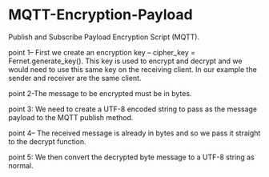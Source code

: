 # MQTT-Encryption-Payload
Publish and Subscribe Payload Encryption Script (MQTT).

point 1– First we create an encryption key  – cipher_key = Fernet.generate_key(). This key is used to encrypt and decrypt and we would need to use this same key on the receiving client. In our example the sender and receiver are the same client.

point 2-The message to be encrypted must be in bytes.

point 3: We need to create a UTF-8 encoded string to pass as the message payload to the MQTT publish method.

point 4– The received message is already in bytes and so we pass it straight to the decrypt function.

point 5: We then convert the decrypted byte message to a UTF-8 string as normal.
